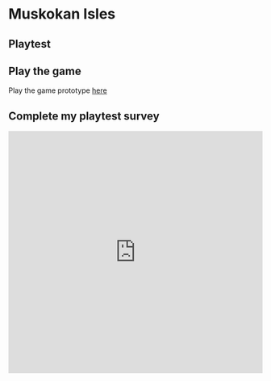 # Muskokan Isles
## Playtest

## Play the game

Play the game prototype [here](https://flockofmeese.github.io/IASC-1P04/prototype/MuskokanIsles_Prototype.html)

## Complete my playtest survey

<iframe width="640px" height= "480px" src= "https://forms.office.com/Pages/ResponsePage.aspx?id=FRGudvwe8kqlNuKyRDrxoIqMaFqL91FIr9LLmC_OIEFUMTlUSlExRzRFMUhQUlRIVVIzODJFODNHSy4u&embed=true" frameborder= "0" marginwidth= "0" marginheight= "0" style= "border: none; max-width:100%; max-height:100vh" allowfullscreen webkitallowfullscreen mozallowfullscreen msallowfullscreen> </iframe>
